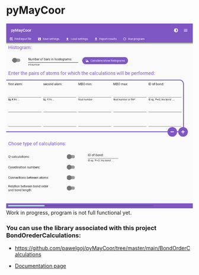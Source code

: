 # pyMayCoor

![program](program.png)
Work in progress, program is not full functional yet.

### You can use the library associated with this project BondOrederCalculations:

- https://github.com/pawelgoj/pyMayCoor/tree/master/main/BondOrderCalculations

- [Documentation page](https://pawelgoj.github.io/pyMayCoor/BondOrderCalculations.html)